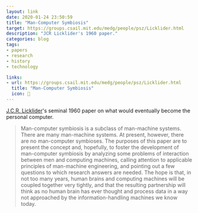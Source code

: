 ```yaml
---
layout: link
date: 2020-01-24 23:50:59
title: "Man-Computer Symbiosis"
target: https://groups.csail.mit.edu/medg/people/psz/Licklider.html
description: "JCR Licklider's 1960 paper."
categories: blog
tags:
- papers
- research
- history
- technology

links:
- url: https://groups.csail.mit.edu/medg/people/psz/Licklider.html
  title: "Man-Computer Symbiosis"
  icon: 🧠
---
```


[J.C.R. Licklider](/post/some-reflections-on-early-history-by-jcr-licklider/ "Reflections on Early History")'s seminal 1960 paper on what would eventually become the personal computer.

> Man-computer symbiosis is a subclass of man-machine systems. There are many man-machine systems. At present, however, there are no man-computer symbioses. The purposes of this paper are to present the concept and, hopefully, to foster the development of man-computer symbiosis by analyzing some problems of interaction between men and computing machines, calling attention to applicable principles of man-machine engineering, and pointing out a few questions to which research answers are needed. The hope is that, in not too many years, human brains and computing machines will be coupled together very tightly, and that the resulting partnership will think as no human brain has ever thought and process data in a way not approached by the information-handling machines we know today.
